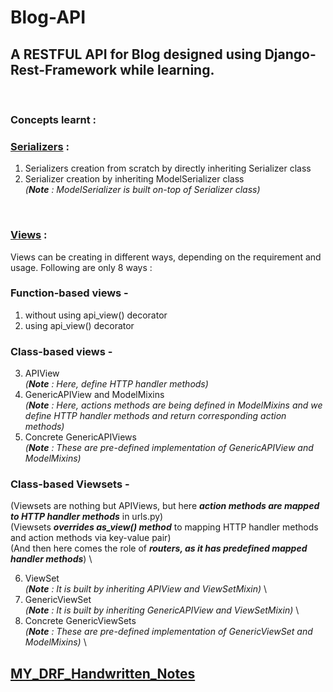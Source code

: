 # Blog-API
## A RESTFUL API for Blog designed using Django-Rest-Framework while learning.
<br>

### Concepts learnt :

### [Serializers](https://github.com/shubham-techie/Blog-API/blob/master/app/serializers.py) : 
1. Serializers creation from scratch by directly inheriting Serializer class
2. Serializer creation by inheriting ModelSerializer class \
  *(**Note** : ModelSerializer is built on-top of Serializer class)*
  <br>
  
### [Views](https://github.com/shubham-techie/Blog-API/blob/master/app/views.py) :
Views can be creating in different ways, depending on the requirement and usage. Following are only 8 ways :

### Function-based views -
1. without using api_view() decorator
2. using api_view() decorator

### Class-based views -
3. APIView \
   *(**Note** : Here, define HTTP handler methods)*
4. GenericAPIView and ModelMixins \
   *(**Note** : Here, actions methods are being defined in ModelMixins and we define HTTP handler methods and return corresponding action methods)*
5. Concrete GenericAPIViews \
   *(**Note** : These are pre-defined implementation of GenericAPIView and ModelMixins)*

### Class-based Viewsets -
(Viewsets are nothing but APIViews, but here ***action methods are mapped to HTTP handler methods*** in urls.py) \
(Viewsets ***overrides as_view() method*** to mapping HTTP handler methods and action methods via key-value pair) \
(And then here comes the role of ***routers, as it has predefined mapped handler methods***) \

6. ViewSet \
   *(**Note** : It is built by inheriting APIView and ViewSetMixin)* \
7. GenericViewSet \
   *(**Note** : It is built by inheriting GenericAPIView and ViewSetMixin)* \
8. Concrete GenericViewSets \
   *(**Note** : These are pre-defined implementation of GenericViewSet and ModelMixins)* \
   
   
## [MY_DRF_Handwritten_Notes](https://drive.google.com/file/d/1b3Icw5JfjeXxsYSUloKlLd48GG2EL-YM/view?usp=sharing)
